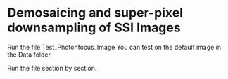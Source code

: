# Demosaicing and super-pixel downsampling of SSI Images

Run the file Test_Photonfocus_Image
You can test on the default image in the Data folder.

Run the file section by section.